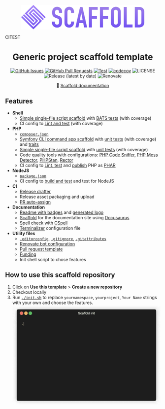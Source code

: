 <p align="center">
  <a href="" rel="noopener"><img src="docs/static/img/logo.svg" alt="Scaffold logo" width=400px/></a>
</p>
CITEST
<h1 align="center">Generic project scaffold template</h1>

<div align="center">

[![GitHub Issues](https://img.shields.io/github/issues/AlexSkrypnyk/scaffold.svg)](https://github.com/AlexSkrypnyk/scaffold/issues)
[![GitHub Pull Requests](https://img.shields.io/github/issues-pr/AlexSkrypnyk/scaffold.svg)](https://github.com/AlexSkrypnyk/scaffold/pulls)
[![Test](https://github.com/AlexSkrypnyk/scaffold/actions/workflows/test-scaffold.yml/badge.svg)](https://github.com/AlexSkrypnyk/scaffold/actions/workflows/test-scaffold.yml)
[![codecov](https://codecov.io/gh/AlexSkrypnyk/scaffold/graph/badge.svg?token=7WEB1IXBYT)](https://codecov.io/gh/AlexSkrypnyk/scaffold)
![LICENSE](https://img.shields.io/github/license/AlexSkrypnyk/scaffold?label=License)
![Release (latest by date)](https://img.shields.io/github/v/release/AlexSkrypnyk/scaffold?label=Release)
![Renovate](https://img.shields.io/badge/renovate-enabled-green?logo=renovatebot&label=Renovate)

</div>

<div align="center">

📘 [Scaffold documentation](https://getscaffold.dev)

</div>

## Features

- **Shell**
  - [Simple single-file script scaffold](shell-command.sh)
    with [BATS tests](tests/bats) (with coverage)
  - CI config to [Lint and test](.github/workflows/test-shell.yml) (with
    coverage)
- **PHP**
  - [`composer.json`](composer.json)
  - [Symfony CLI command app scaffold](src/app.php)
    with [unit tests](tests/phpunit/Unit/Command) (with coverage)
    and [traits](tests/phpunit/Traits)
  - [Simple single-file script scaffold](php-script)
    with [unit tests](tests/phpunit/Functional) (with coverage)
  - Code quality tools with
    configurations: [PHP Code Sniffer](phpcs.xml), [PHP Mess Detector](phpmd.xml),
    [PHPStan](phpstan.neon), [Rector](rector.php)
  - CI config to [Lint, test](.github/workflows/test-php.yml)
    and [publish](.github/workflows/release-php.yml) PHP as [PHAR](box.json)
- **NodeJS**
  - [`package.json`](package.json)
  - CI config to [build and test](.github/workflows/test-nodehs.yml) and test
    for NodeJS
- **CI**
  - [Release drafter](.github/workflows/release-drafter.yml)
  - Release asset packaging and upload
  - [PR auto-assign](.github/workflows/assign-author.yml)
- **Documentation**
  - [Readme with badges](README.dist.md) and [generated logo](logo.png)
  - [Scaffold](docs) for the documentation site using [Docusaurus](https://docusaurus.io/)
  - Spell check with [CSpell](https://cspell.org/)
  - [Terminalizer](assets/terminalizer.yml) configuration file
- **Utility files**
  - [`.editorconfig`](.editorconfig), [`.gitignore`](.gitignore), [`.gitattributes`](.gitattributes)
  - [Renovate bot configuration](renovate.json)
  - [Pull request template](.github/PULL_REQUEST_TEMPLATE.md)
  - [Funding](.github/FUNDING.yml)
  - Init shell script to chose features

## How to use this scaffold repository

1. Click on **Use this template** > **Create a new repository**
2. Checkout locally
3. Run [`./init.sh`](init.sh) to replace `yournamespace`, `yourproject`,
   `Your Name` strings with your own and choose the features.<br/>
   ![init](docs/static/img/init.gif)

